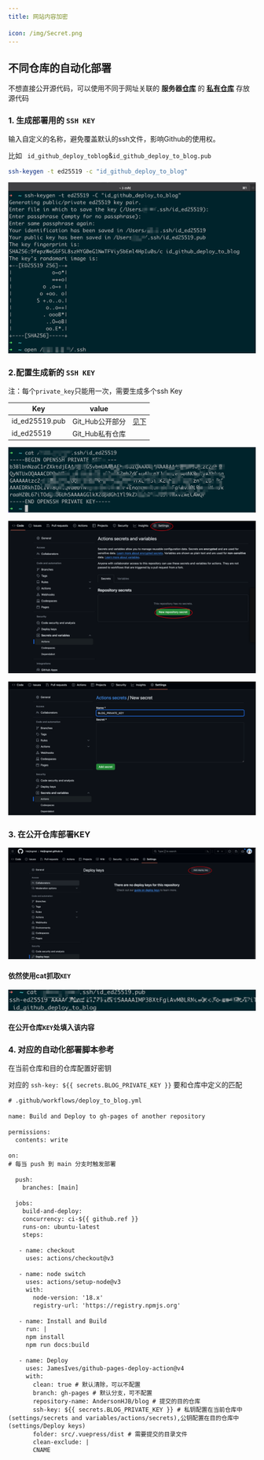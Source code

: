 ```yaml
---
title: 网站内容加密

icon: /img/Secret.png
---
```


## 不同仓库的自动化部署

不想直接公开源代码，可以使用不同于网址关联的 **服务器<u>仓库</u>** 的 **<u>私有仓库</u>** 存放源代码

### 1. 生成部署用的 `SSH KEY`

输入自定义的名称，避免覆盖默认的ssh文件，影响Github的使用权。

比如 ` id_github_deploy_toblog`&`id_github_deploy_to_blog.pub`

```bash
ssh-keygen -t ed25519 -c "id_github_deploy_to_blog"
```

![image-20240404173020972](./note2.assets/image-20240404173020972.png)

### 2.配置生成新的 `SSH KEY`

注：每个`private_key`只能用一次，需要生成多个ssh Key

| Key            | value           |                               |
| -------------- | --------------- | ----------------------------- |
| id_ed25519.pub | Git_Hub公开部分 | [见下](#依然使用cat抓取`KEY`) |
| id_ed25519     | Git_Hub私有仓库 |                               |

![image-20240404172850054](./note2.assets/image-20240404172850054.png)

![](./note2.assets/image-20240404171854136.png)

![image-20240404173439745](./note2.assets/image-20240404173439745.png)

### 3. 在公开仓库部署KEY

![image-20240404174047813](./note2.assets/image-20240404174047813.png)

#### 依然使用cat抓取`KEY`

![image-20240404174928012](./note2.assets/image-20240404174928012.png)

#### 在公开仓库`KEY`处填入该内容



### 4. 对应的自动化部署脚本参考

在当前仓库和目的仓库配置好密钥

对应的 `ssh-key: ${{ secrets.BLOG_PRIVATE_KEY }}` 要和仓库中定义的匹配



```
# .github/workflows/deploy_to_blog.yml

name: Build and Deploy to gh-pages of another repository

permissions:
  contents: write

on:
# 每当 push 到 main 分支时触发部署

  push:
    branches: [main]

  jobs:
    build-and-deploy:
    concurrency: ci-${{ github.ref }}
    runs-on: ubuntu-latest
    steps:

   - name: checkout
     uses: actions/checkout@v3

   - name: node switch
     uses: actions/setup-node@v3
     with:
       node-version: '18.x'
       registry-url: 'https://registry.npmjs.org'

   - name: Install and Build
     run: |
     npm install
     npm run docs:build

   - name: Deploy
     uses: JamesIves/github-pages-deploy-action@v4
     with:
       clean: true # 默认清除，可以不配置
       branch: gh-pages # 默认分支，可不配置
       repository-name: AndersonHJB/blog # 提交的目的仓库
       ssh-key: ${{ secrets.BLOG_PRIVATE_KEY }} # 私钥配置在当前仓库中(settings/secrets and variables/actions/secrets),公钥配置在目的仓库中(settings/Deploy keys)
       folder: src/.vuepress/dist # 需要提交的目录文件
       clean-exclude: |
       CNAME
```

